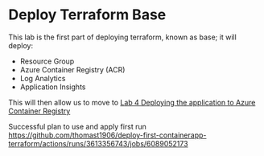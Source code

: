 # Deploy Terraform Base

This lab is the first part of deploying terraform, known as base; it will deploy:
- Resource Group
- Azure Container Registry (ACR)
- Log Analytics
- Application Insights 

This will then allow us to move to [Lab 4 Deploying the application to Azure Container Registry](https://github.com/thomast1906/deploy-first-containerapp-terraform/tree/main/4-Build-deploy-application-to-ACR)

Successful plan to use and apply first run
https://github.com/thomast1906/deploy-first-containerapp-terraform/actions/runs/3613356743/jobs/6089052173 